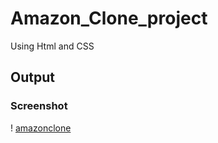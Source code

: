 # Amazon_Clone_project

Using Html and CSS

## Output

### Screenshot 
! [amazonclone](amazoneclone/amazonclone.png)
